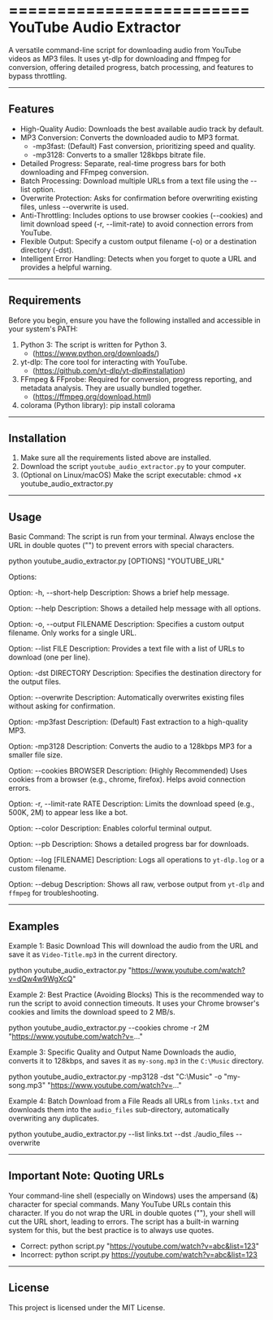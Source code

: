 =========================
YouTube Audio Extractor
=========================

A versatile command-line script for downloading audio from YouTube videos as MP3 files. It uses yt-dlp for downloading and ffmpeg for conversion, offering detailed progress, batch processing, and features to bypass throttling.

----------------
Features
----------------

- High-Quality Audio: Downloads the best available audio track by default.
- MP3 Conversion: Converts the downloaded audio to MP3 format.
  - -mp3fast: (Default) Fast conversion, prioritizing speed and quality.
  - -mp3128: Converts to a smaller 128kbps bitrate file.
- Detailed Progress: Separate, real-time progress bars for both downloading and FFmpeg conversion.
- Batch Processing: Download multiple URLs from a text file using the --list option.
- Overwrite Protection: Asks for confirmation before overwriting existing files, unless --overwrite is used.
- Anti-Throttling: Includes options to use browser cookies (--cookies) and limit download speed (-r, --limit-rate) to avoid connection errors from YouTube.
- Flexible Output: Specify a custom output filename (-o) or a destination directory (-dst).
- Intelligent Error Handling: Detects when you forget to quote a URL and provides a helpful warning.

----------------
Requirements
----------------

Before you begin, ensure you have the following installed and accessible in your system's PATH:

1. Python 3: The script is written for Python 3.
   - (https://www.python.org/downloads/)
2. yt-dlp: The core tool for interacting with YouTube.
   - (https://github.com/yt-dlp/yt-dlp#installation)
3. FFmpeg & FFprobe: Required for conversion, progress reporting, and metadata analysis. They are usually bundled together.
   - (https://ffmpeg.org/download.html)
4. colorama (Python library):
   pip install colorama

----------------
Installation
----------------

1. Make sure all the requirements listed above are installed.
2. Download the script `youtube_audio_extractor.py` to your computer.
3. (Optional on Linux/macOS) Make the script executable:
   chmod +x youtube_audio_extractor.py

----------------
Usage
----------------

Basic Command:
The script is run from your terminal. Always enclose the URL in double quotes ("") to prevent errors with special characters.

  python youtube_audio_extractor.py [OPTIONS] "YOUTUBE_URL"

Options:

  Option: -h, --short-help
  Description: Shows a brief help message.

  Option: --help
  Description: Shows a detailed help message with all options.

  Option: -o, --output FILENAME
  Description: Specifies a custom output filename. Only works for a single URL.

  Option: --list FILE
  Description: Provides a text file with a list of URLs to download (one per line).

  Option: -dst DIRECTORY
  Description: Specifies the destination directory for the output files.

  Option: --overwrite
  Description: Automatically overwrites existing files without asking for confirmation.

  Option: -mp3fast
  Description: (Default) Fast extraction to a high-quality MP3.

  Option: -mp3128
  Description: Converts the audio to a 128kbps MP3 for a smaller file size.

  Option: --cookies BROWSER
  Description: (Highly Recommended) Uses cookies from a browser (e.g., chrome, firefox). Helps avoid connection errors.

  Option: -r, --limit-rate RATE
  Description: Limits the download speed (e.g., 500K, 2M) to appear less like a bot.

  Option: --color
  Description: Enables colorful terminal output.

  Option: --pb
  Description: Shows a detailed progress bar for downloads.

  Option: --log [FILENAME]
  Description: Logs all operations to `yt-dlp.log` or a custom filename.

  Option: --debug
  Description: Shows all raw, verbose output from `yt-dlp` and `ffmpeg` for troubleshooting.

----------------
Examples
----------------

Example 1: Basic Download
This will download the audio from the URL and save it as `Video-Title.mp3` in the current directory.

  python youtube_audio_extractor.py "https://www.youtube.com/watch?v=dQw4w9WgXcQ"

Example 2: Best Practice (Avoiding Blocks)
This is the recommended way to run the script to avoid connection timeouts. It uses your Chrome browser's cookies and limits the download speed to 2 MB/s.

  python youtube_audio_extractor.py --cookies chrome -r 2M "https://www.youtube.com/watch?v=..."

Example 3: Specific Quality and Output Name
Downloads the audio, converts it to 128kbps, and saves it as `my-song.mp3` in the `C:\Music` directory.

  python youtube_audio_extractor.py -mp3128 -dst "C:\Music" -o "my-song.mp3" "https://www.youtube.com/watch?v=..."

Example 4: Batch Download from a File
Reads all URLs from `links.txt` and downloads them into the `audio_files` sub-directory, automatically overwriting any duplicates.

  python youtube_audio_extractor.py --list links.txt --dst ./audio_files --overwrite

----------------
Important Note: Quoting URLs
----------------

Your command-line shell (especially on Windows) uses the ampersand (&) character for special commands. Many YouTube URLs contain this character. If you do not wrap the URL in double quotes (""), your shell will cut the URL short, leading to errors. The script has a built-in warning system for this, but the best practice is to always use quotes.

  - Correct: python script.py "https://youtube.com/watch?v=abc&list=123"
  - Incorrect: python script.py https://youtube.com/watch?v=abc&list=123

----------------
License
----------------

This project is licensed under the MIT License.

